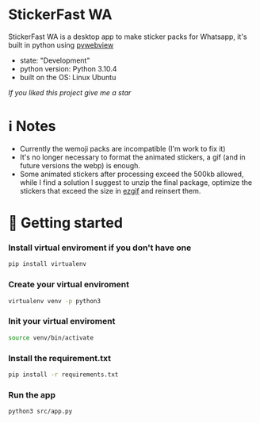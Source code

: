 # StickerFast WA

StickerFast WA is a desktop app to make sticker packs for Whatsapp, it's built in python using [pywebview](https://pywebview.flowrl.com)
- state: "Development"
- python version: Python 3.10.4
- built on the OS: Linux Ubuntu

*If you liked this project give me a star*

# ℹ️ Notes 
- Currently the wemoji packs are incompatible (I'm work to fix it)
- It's no longer necessary to format the animated stickers, a gif (and in future versions the webp) is enough.
- Some animated stickers after processing exceed the 500kb allowed, while I find a solution I suggest to unzip the final package, optimize the stickers that exceed the size in [ezgif](https://ezgif.com/optiwebp) and reinsert them.

# 🚀 Getting started

### Install virtual enviroment if you don't have one
``` bash
pip install virtualenv
```

### Create your virtual enviroment
``` bash
virtualenv venv -p python3
```
  
### Init your virtual enviroment
``` bash
source venv/bin/activate
``` 
### Install the requirement.txt
``` bash
pip install -r requirements.txt 
```

### Run the app
``` bash
python3 src/app.py
```
